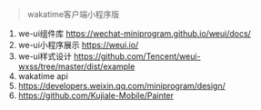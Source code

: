 > wakatime客户端小程序版


1. we-ui组件库 https://wechat-miniprogram.github.io/weui/docs/
2. we-ui小程序展示 https://weui.io/
3. we-ui样式设计 https://github.com/Tencent/weui-wxss/tree/master/dist/example
4. wakatime api
5. https://developers.weixin.qq.com/miniprogram/design/
6. https://github.com/Kujiale-Mobile/Painter
